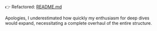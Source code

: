 👉 Refactored: [README.md](..%2F005-CLIP%2FREADME.md)

Apologies, I underestimated how quickly my enthusiasm for deep dives would expand, necessitating a complete overhaul of the entire structure.